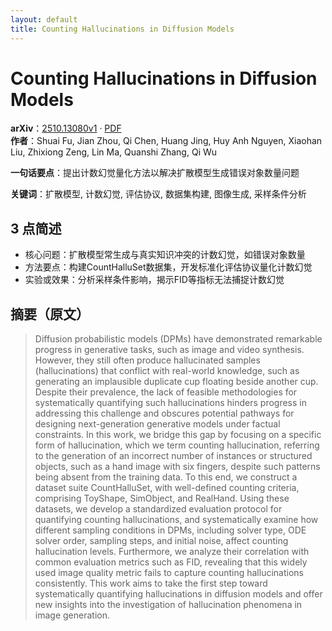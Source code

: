 ```yaml
---
layout: default
title: Counting Hallucinations in Diffusion Models
---
```


# Counting Hallucinations in Diffusion Models
**arXiv**：[2510.13080v1](https://arxiv.org/abs/2510.13080) · [PDF](https://arxiv.org/pdf/2510.13080.pdf)  
**作者**：Shuai Fu, Jian Zhou, Qi Chen, Huang Jing, Huy Anh Nguyen, Xiaohan Liu, Zhixiong Zeng, Lin Ma, Quanshi Zhang, Qi Wu  

**一句话要点**：提出计数幻觉量化方法以解决扩散模型生成错误对象数量问题

**关键词**：扩散模型, 计数幻觉, 评估协议, 数据集构建, 图像生成, 采样条件分析

## 3 点简述
- 核心问题：扩散模型常生成与真实知识冲突的计数幻觉，如错误对象数量
- 方法要点：构建CountHalluSet数据集，开发标准化评估协议量化计数幻觉
- 实验或效果：分析采样条件影响，揭示FID等指标无法捕捉计数幻觉

## 摘要（原文）

> Diffusion probabilistic models (DPMs) have demonstrated remarkable progress
> in generative tasks, such as image and video synthesis. However, they still
> often produce hallucinated samples (hallucinations) that conflict with
> real-world knowledge, such as generating an implausible duplicate cup floating
> beside another cup. Despite their prevalence, the lack of feasible
> methodologies for systematically quantifying such hallucinations hinders
> progress in addressing this challenge and obscures potential pathways for
> designing next-generation generative models under factual constraints. In this
> work, we bridge this gap by focusing on a specific form of hallucination, which
> we term counting hallucination, referring to the generation of an incorrect
> number of instances or structured objects, such as a hand image with six
> fingers, despite such patterns being absent from the training data. To this
> end, we construct a dataset suite CountHalluSet, with well-defined counting
> criteria, comprising ToyShape, SimObject, and RealHand. Using these datasets,
> we develop a standardized evaluation protocol for quantifying counting
> hallucinations, and systematically examine how different sampling conditions in
> DPMs, including solver type, ODE solver order, sampling steps, and initial
> noise, affect counting hallucination levels. Furthermore, we analyze their
> correlation with common evaluation metrics such as FID, revealing that this
> widely used image quality metric fails to capture counting hallucinations
> consistently. This work aims to take the first step toward systematically
> quantifying hallucinations in diffusion models and offer new insights into the
> investigation of hallucination phenomena in image generation.

